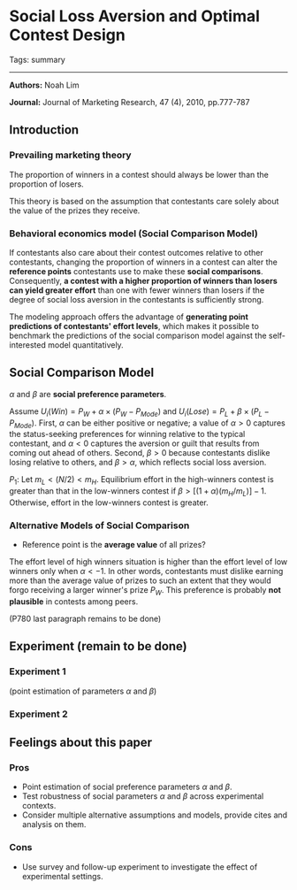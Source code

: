 # Social Loss Aversion and Optimal Contest Design

Tags: summary

---

**Authors:** Noah Lim

**Journal:** Journal of Marketing Research, 47 (4), 2010, pp.777-787

## Introduction

### Prevailing marketing theory
The proportion of winners in a contest should always be lower than the proportion of losers.

This theory is based on the assumption that contestants care solely about the value of the prizes they receive.

### Behavioral economics model (Social Comparison Model)

If contestants also care about their contest outcomes relative to other contestants, changing the proportion of winners in a contest can alter the **reference points** contestants use to make these **social comparisons**. Consequently, **a contest with a higher proportion of winners than losers can yield greater effort** than one with fewer winners than losers if the degree of social loss aversion in the contestants is sufficiently strong.

The modeling approach offers the advantage of **generating point predictions of contestants' effort levels**, which makes it possible to benchmark the predictions of the social comparison model against the self-interested model quantitatively.

## Social Comparison Model

$\alpha$ and $\beta$ are **social preference parameters**.

Assume $U_i(Win) = P_W + \alpha\times(P_W-P_{Mode})$ and $U_i(Lose) = P_L + \beta\times(P_L-P_{Mode})$. First, $\alpha$ can be either positive or negative; a value of $\alpha>0$ captures the status-seeking preferences for winning relative to the typical contestant, and $\alpha<0$ captures the aversion or guilt that results from coming out ahead of others. Second, $\beta>0$ because contestants dislike losing relative to others, and $\beta>\alpha$, which reflects social loss aversion.

$P_1$: Let $m_L<(N/2)<m_H$. Equilibrium effort in the high-winners contest is greater than that in the low-winners contest if $\beta>[(1+\alpha)(m_H/m_L)]-1$. Otherwise, effort in the low-winners contest is greater.

### Alternative Models of Social Comparison
- Reference point is the **average value** of all prizes?

The effort level of high winners situation is higher than the effort level of low winners only when $\alpha<-1$. In other words, contestants must dislike earning more than the average value of prizes to such an extent that they would forgo receiving a larger winner's prize $P_W$. This preference is  probably **not plausible** in contests among peers.

(P780 last paragraph remains to be done)

## Experiment (remain to be done)
### Experiment 1
(point estimation of parameters $\alpha$ and $\beta$)


### Experiment 2

## Feelings about this paper
### Pros
- Point estimation of social preference parameters $\alpha$ and $\beta$.
- Test robustness of social parameters $\alpha$ and $\beta$ across experimental contexts.
- Consider multiple alternative assumptions and models, provide cites and analysis on them.
### Cons
- Use survey and follow-up experiment to investigate the effect of experimental settings.
